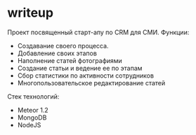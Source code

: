 # writeup

Проект посвященный старт-апу по CRM для СМИ.
Функции:
* Создавание своего процесса.
* Добавление своих этапов
* Наполнение статей фотографиями
* Создание статьи и ведение ее по этапам
* Сбор статистики по активности сотрудников
* Многопользовательское редактирование статей

Стек технологий: 
* Meteor 1.2
* MongoDB
* NodeJS
